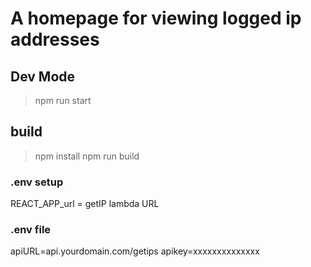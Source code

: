 # A homepage for viewing logged ip addresses

## Dev Mode

> npm run start

## build

> npm install
> npm run build

### .env setup

REACT_APP_url = getIP lambda URL

### .env file

apiURL=api.yourdomain.com/getips
apikey=xxxxxxxxxxxxxx
